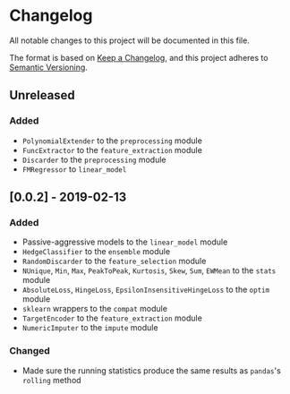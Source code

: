 # Changelog

All notable changes to this project will be documented in this file.

The format is based on [Keep a Changelog](https://keepachangelog.com/en/1.0.0/), and this project adheres to [Semantic Versioning](https://semver.org/spec/v2.0.0.html).

## Unreleased

### Added

- `PolynomialExtender` to the `preprocessing` module
- `FuncExtractor` to the `feature_extraction` module
- `Discarder` to the `preprocessing` module
- `FMRegressor` to `linear_model`

## [0.0.2] - 2019-02-13

### Added

- Passive-aggressive models to the `linear_model` module
- `HedgeClassifier` to the `ensemble` module
- `RandomDiscarder` to the `feature_selection` module
- `NUnique`, `Min`, `Max`, `PeakToPeak`, `Kurtosis`, `Skew`, `Sum`, `EWMean` to the `stats` module
- `AbsoluteLoss`, `HingeLoss`, `EpsilonInsensitiveHingeLoss` to the `optim` module
- `sklearn` wrappers to the `compat` module
- `TargetEncoder` to the `feature_extraction` module
- `NumericImputer` to the `impute` module

### Changed

- Made sure the running statistics produce the same results as `pandas`'s `rolling` method
